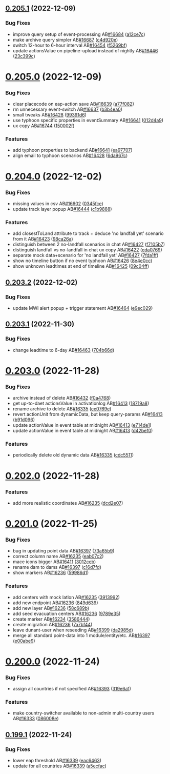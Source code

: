 ## [0.205.1](https://github.com/rodekruis/IBF-system/compare/v0.205.0...v0.205.1) (2022-12-09)


### Bug Fixes

* improve query setup of event-processing AB[#16684](https://github.com/rodekruis/IBF-system/issues/16684) ([a12ce7c](https://github.com/rodekruis/IBF-system/commit/a12ce7c65f006b486e581ce9d501583b1c13bdca))
* make archive query simpler AB[#16687](https://github.com/rodekruis/IBF-system/issues/16687) ([c4d920e](https://github.com/rodekruis/IBF-system/commit/c4d920e37354126557d4440236381aaeb6a3ae1f))
* switch 12-hour to 6-hour interval AB[#16454](https://github.com/rodekruis/IBF-system/issues/16454) ([f5269bf](https://github.com/rodekruis/IBF-system/commit/f5269bf37853beebbb0e542a6aa632d9f925aaaf))
* update actionsValue on pipeline-upload instead of nightly AB[#16446](https://github.com/rodekruis/IBF-system/issues/16446) ([23c399c](https://github.com/rodekruis/IBF-system/commit/23c399c947cbb826ccf11bbfbe8bfbf843c646b4))



# [0.205.0](https://github.com/rodekruis/IBF-system/compare/v0.204.0...v0.205.0) (2022-12-09)


### Bug Fixes

* clear placecode on eap-action save AB[#16639](https://github.com/rodekruis/IBF-system/issues/16639) ([a77f082](https://github.com/rodekruis/IBF-system/commit/a77f082b63ab8ed596282fb8feaf9ba544e7ccad))
* rm unnecessary event-switch AB[#16637](https://github.com/rodekruis/IBF-system/issues/16637) ([b3b4ea0](https://github.com/rodekruis/IBF-system/commit/b3b4ea01971e1f7e7673a86eaa54653837d71af2))
* small tweaks AB[#16428](https://github.com/rodekruis/IBF-system/issues/16428) ([99391d6](https://github.com/rodekruis/IBF-system/commit/99391d657a5c36738355272bb87c39e84dce7431))
* use typhoon specific properties in eventSummary AB[#16641](https://github.com/rodekruis/IBF-system/issues/16641) ([012d4a9](https://github.com/rodekruis/IBF-system/commit/012d4a9b7053906d7ab52d89b3d130a9d11198c5))
* ux copy AB[#16744](https://github.com/rodekruis/IBF-system/issues/16744) ([150002f](https://github.com/rodekruis/IBF-system/commit/150002f028d4a268da6663e0da572e29776ef126))


### Features

* add typhoon properties to backend AB[#16641](https://github.com/rodekruis/IBF-system/issues/16641) ([ea97707](https://github.com/rodekruis/IBF-system/commit/ea97707c6ed9f786c6436a390550378efc1eef65))
* align email to typhoon scenarios AB[#16428](https://github.com/rodekruis/IBF-system/issues/16428) ([6da967c](https://github.com/rodekruis/IBF-system/commit/6da967cb252eacc7eba132bf071ad24bc9ec32dd))



# [0.204.0](https://github.com/rodekruis/IBF-system/compare/v0.203.2...v0.204.0) (2022-12-02)


### Bug Fixes

* missing values in csv AB[#16602](https://github.com/rodekruis/IBF-system/issues/16602) ([0345fce](https://github.com/rodekruis/IBF-system/commit/0345fce7ba872db2397deb1dbf6cff5c3dfeffa7))
* update track layer popup AB[#16444](https://github.com/rodekruis/IBF-system/issues/16444) ([c1b9888](https://github.com/rodekruis/IBF-system/commit/c1b9888ca36653ea84ac385d49548a501920cdcf))


### Features

* add closestToLand attribute to track + deduce 'no landfall yet' scenario from it AB[#16423](https://github.com/rodekruis/IBF-system/issues/16423) ([98ca26a](https://github.com/rodekruis/IBF-system/commit/98ca26af7e99a5cf0ed06cf4e160d0978ba2c640))
* distinguish between 2 no-landfall scenarios in chat AB[#16427](https://github.com/rodekruis/IBF-system/issues/16427) ([f7105b7](https://github.com/rodekruis/IBF-system/commit/f7105b739f2a0ec301e2f6dfe3aec58bbea3bd8b))
* distinguish landfall vs no-landfall in chat ux copy AB[#16422](https://github.com/rodekruis/IBF-system/issues/16422) ([eda0769](https://github.com/rodekruis/IBF-system/commit/eda0769b588775a62876e964596ba3d47c3ee3ff))
* separate mock data+scenario for 'no landfall yet' AB[#16427](https://github.com/rodekruis/IBF-system/issues/16427) ([7fda1ff](https://github.com/rodekruis/IBF-system/commit/7fda1ffc8acc15c194e48eaf122d000ccd0a1e92))
* show no timeline button if no event typhoon AB[#16426](https://github.com/rodekruis/IBF-system/issues/16426) ([8e4e0cc](https://github.com/rodekruis/IBF-system/commit/8e4e0cc557ccdcc0a0d7415858aa72e181b89cb8))
* show unknown leadtimes at end of timeline AB[#16425](https://github.com/rodekruis/IBF-system/issues/16425) ([09c04ff](https://github.com/rodekruis/IBF-system/commit/09c04ff355a5a11792f14c1eb0d3c62471407a4d))



## [0.203.2](https://github.com/rodekruis/IBF-system/compare/v0.203.1...v0.203.2) (2022-12-02)


### Bug Fixes

* update MWI alert popup + trigger statement AB[#16464](https://github.com/rodekruis/IBF-system/issues/16464) ([e9ec029](https://github.com/rodekruis/IBF-system/commit/e9ec029f6c4c2b8f528a1fc78916c4eafb76ebe6))



## [0.203.1](https://github.com/rodekruis/IBF-system/compare/v0.203.0...v0.203.1) (2022-11-30)


### Bug Fixes

* change leadtime to 6-day AB[#16463](https://github.com/rodekruis/IBF-system/issues/16463) ([704b66d](https://github.com/rodekruis/IBF-system/commit/704b66d1d394b744f0f70de62743bc87aa964afb))



# [0.203.0](https://github.com/rodekruis/IBF-system/compare/v0.202.0...v0.203.0) (2022-11-28)


### Bug Fixes

* archive instead of delete AB[#16432](https://github.com/rodekruis/IBF-system/issues/16432) ([f0a4768](https://github.com/rodekruis/IBF-system/commit/f0a476800ec39a37dc2b330a2d5361fcdee8205f))
* get up-to-daet actionsValue in activationlog AB[#16413](https://github.com/rodekruis/IBF-system/issues/16413) ([18719a8](https://github.com/rodekruis/IBF-system/commit/18719a86e4e288f9dbf5a2924396708273652526))
* rename archive to delete AB[#16335](https://github.com/rodekruis/IBF-system/issues/16335) ([ce0769e](https://github.com/rodekruis/IBF-system/commit/ce0769eb45e38b1d013af0099f88e0331a1cdaf2))
* revert actionUnit from dynamicData, but keep query-params AB[#16413](https://github.com/rodekruis/IBF-system/issues/16413) ([b91d096](https://github.com/rodekruis/IBF-system/commit/b91d0965c7511faf9d6d1748596b51b400c3a438))
* update actionValue in event table at midnight AB[#16413](https://github.com/rodekruis/IBF-system/issues/16413) ([e714de1](https://github.com/rodekruis/IBF-system/commit/e714de12aa24ea9275cfc08e46640a179fa3e3dd))
* update actionValue in event table at midnight AB[#16413](https://github.com/rodekruis/IBF-system/issues/16413) ([d42bef0](https://github.com/rodekruis/IBF-system/commit/d42bef06e23c752a303f21152322ba39b797a973))


### Features

* periodically delete old dynamic data AB[#16335](https://github.com/rodekruis/IBF-system/issues/16335) ([cdc5511](https://github.com/rodekruis/IBF-system/commit/cdc55116d1addb6de8e94df8ec63cb6bf6cce447))



# [0.202.0](https://github.com/rodekruis/IBF-system/compare/v0.201.0...v0.202.0) (2022-11-28)


### Features

* add more realistic coordinates AB[#16235](https://github.com/rodekruis/IBF-system/issues/16235) ([dcd2e07](https://github.com/rodekruis/IBF-system/commit/dcd2e07d15706023a7a00cf2e3bf50c0b1e1f456))



# [0.201.0](https://github.com/rodekruis/IBF-system/compare/v0.200.0...v0.201.0) (2022-11-25)


### Bug Fixes

* bug in updating point data AB[#16397](https://github.com/rodekruis/IBF-system/issues/16397) ([73a65b9](https://github.com/rodekruis/IBF-system/commit/73a65b93b57597225c162b297454bbd5cd10a178))
* correct column name AB[#16235](https://github.com/rodekruis/IBF-system/issues/16235) ([eab07c2](https://github.com/rodekruis/IBF-system/commit/eab07c29ac477325d7d40efacde58d087ad8fbff))
* mace icons bigger AB[#16411](https://github.com/rodekruis/IBF-system/issues/16411) ([3012ceb](https://github.com/rodekruis/IBF-system/commit/3012ceb3e223995858a7166e846f27860bfe2e4f))
* rename dam to dams AB[#16397](https://github.com/rodekruis/IBF-system/issues/16397) ([c16d7fd](https://github.com/rodekruis/IBF-system/commit/c16d7fda3dfd27873cbf806fda715b706353cf36))
* show markers AB[#16236](https://github.com/rodekruis/IBF-system/issues/16236) ([59986d1](https://github.com/rodekruis/IBF-system/commit/59986d15bf2c590c79d7456489b6ff9554b557f8))


### Features

* add centers with mock latlon AB[#16235](https://github.com/rodekruis/IBF-system/issues/16235) ([3913992](https://github.com/rodekruis/IBF-system/commit/39139920bf78b504e1721c904b88fcefd3728298))
* add new endpoint AB[#16236](https://github.com/rodekruis/IBF-system/issues/16236) ([849d639](https://github.com/rodekruis/IBF-system/commit/849d639a9d274479b342a710d4e2e84f2e5c7f78))
* add new layer AB[#16236](https://github.com/rodekruis/IBF-system/issues/16236) ([58c689b](https://github.com/rodekruis/IBF-system/commit/58c689b372d5b5f7fbf57d779b29ee8631c5beb2))
* add seed evacuation centers AB[#16236](https://github.com/rodekruis/IBF-system/issues/16236) ([9789e35](https://github.com/rodekruis/IBF-system/commit/9789e358ccec6745e6eade9a1d57925bd91873af))
* create marker AB[#16234](https://github.com/rodekruis/IBF-system/issues/16234) ([3586444](https://github.com/rodekruis/IBF-system/commit/358644494f387cec47aa6218da540a98991805d5))
* create migration AB[#16236](https://github.com/rodekruis/IBF-system/issues/16236) ([7a7bf44](https://github.com/rodekruis/IBF-system/commit/7a7bf4441737102f14ba4d37930d5ac120f743f6))
* leave dunant-user when reseeding AB[#16399](https://github.com/rodekruis/IBF-system/issues/16399) ([da2985d](https://github.com/rodekruis/IBF-system/commit/da2985d95a4b94388caf9e4343961b39b3364ca0))
* merge all standard point-data into 1 module/entity/etc. AB[#16397](https://github.com/rodekruis/IBF-system/issues/16397) ([e00abe9](https://github.com/rodekruis/IBF-system/commit/e00abe9d1c019cc4fcd76968a6bebc981662004f))



# [0.200.0](https://github.com/rodekruis/IBF-system/compare/v0.199.1...v0.200.0) (2022-11-24)


### Bug Fixes

* assign all countries if not specified AB[#16393](https://github.com/rodekruis/IBF-system/issues/16393) ([319e6a1](https://github.com/rodekruis/IBF-system/commit/319e6a187754575926489c44a5aa0285c3777a87))


### Features

* make country-switcher available to non-admin multi-country users AB[#16333](https://github.com/rodekruis/IBF-system/issues/16333) ([086008e](https://github.com/rodekruis/IBF-system/commit/086008e8111c210bad99851af985ba88870253c8))



## [0.199.1](https://github.com/rodekruis/IBF-system/compare/v0.199.0...v0.199.1) (2022-11-24)


### Bug Fixes

* lower eap threshold AB[#16339](https://github.com/rodekruis/IBF-system/issues/16339) ([eac6463](https://github.com/rodekruis/IBF-system/commit/eac6463a585a5fc895d4ddf6391dd3972bbe015a))
* update for all countries AB[#16339](https://github.com/rodekruis/IBF-system/issues/16339) ([a5ecfac](https://github.com/rodekruis/IBF-system/commit/a5ecfac9e3de2c6c7b7904f17188f2bd6ef2d319))



